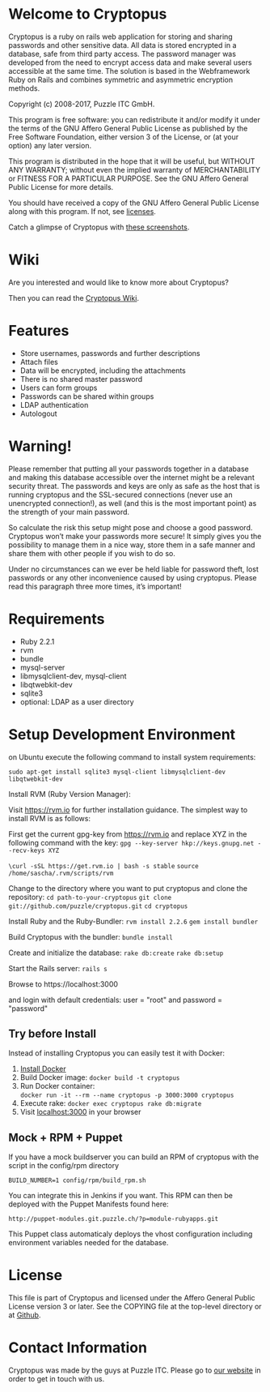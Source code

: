 Welcome to Cryptopus
====================

Cryptopus is a ruby on rails web application for storing and sharing
passwords and other sensitive data. All data is stored encrypted in a
database, safe from third party access. The password manager was
developed from the need to encrypt access data and make several users
accessible at the same time. The solution is based in the Webframework
Ruby on Rails and combines symmetric and asymmetric encryption methods.

Copyright (c) 2008-2017, Puzzle ITC GmbH.

This program is free software: you can redistribute it and/or modify it
under the terms of the GNU Affero General Public License as published by
the Free Software Foundation, either version 3 of the License, or (at
your option) any later version.

This program is distributed in the hope that it will be useful, but
WITHOUT ANY WARRANTY; without even the implied warranty of
MERCHANTABILITY or FITNESS FOR A PARTICULAR PURPOSE. See the GNU Affero
General Public License for more details.

You should have received a copy of the GNU Affero General Public License
along with this program. If not, see
[licenses](http://www.gnu.org/licenses/).

Catch a glimpse of Cryptopus with [these screenshots](https://github.com/puzzle/cryptopus/wiki/Screenshots).

Wiki
====

Are you interested and would like to know more about Cryptopus?

Then you can read the [Cryptopus Wiki](https://github.com/puzzle/cryptopus/wiki).

Features
========

-   Store usernames, passwords and further descriptions
-   Attach files
-   Data will be encrypted, including the attachments
-   There is no shared master password
-   Users can form groups
-   Passwords can be shared within groups
-   LDAP authentication
-   Autologout

Warning!
========

Please remember that putting all your passwords together in a database
and making this database accessible over the internet might be a
relevant security threat. The passwords and keys are only as safe as the
host that is running cryptopus and the SSL-secured connections (never
use an unencrypted connection!), as well (and this is the most important
point) as the strength of your main password.

So calculate the risk this setup might pose and choose a good password.
Cryptopus won’t make your passwords more secure! It simply gives you the
possibility to manage them in a nice way, store them in a safe manner
and share them with other people if you wish to do so.

Under no circumstances can we ever be held liable for password theft,
lost passwords or any other inconvenience caused by using cryptopus.
Please read this paragraph three more times, it’s important!

Requirements
============

-   Ruby 2.2.1
-   rvm
-   bundle
-   mysql-server
-   libmysqlclient-dev, mysql-client
-   libqtwebkit-dev
-   sqlite3
-   optional: LDAP as a user directory

Setup Development Environment
=============================

on Ubuntu execute the following command to install system requirements:  

`sudo apt-get install sqlite3 mysql-client libmysqlclient-dev libqtwebkit-dev`


Install RVM (Ruby Version Manager):

Visit https://rvm.io for further installation guidance. The simplest way to install RVM is as follows:

First get the current gpg-key from https://rvm.io and replace XYZ in the following command with the key:
`gpg --key-server hkp://keys.gnupg.net --recv-keys XYZ`

`\curl -sSL https://get.rvm.io | bash -s stable`
`source /home/sascha/.rvm/scripts/rvm`

Change to the directory where you want to put cryptopus and clone the repository:
`cd path-to-your-cryptopus`
`git clone git://github.com/puzzle/cryptopus.git`
`cd cryptopus`

Install Ruby and the Ruby-Bundler:
`rvm install 2.2.6`
`gem install bundler`

Build Cryptopus with the bundler:
`bundle install`

Create and initialize the database:
`rake db:create`
`rake db:setup`

Start the Rails server:
`rails s`

Browse to https://localhost:3000

and login with default credentials:
user = "root" and password = "password"



Try before Install
------------------

Instead of installing Cryptopus you can easily test it with Docker:

1. ​[Install Docker](https://docs.docker.com/engine/installation/ubuntulinux/)        
2. Build Docker image: `docker build -t cryptopus`  
3. Run Docker container:   
`docker run -it --rm --name cryptopus -p 3000:3000 cryptopus`  
4. Execute rake: `docker exec cryptopus rake db:migrate`    
5. Visit [localhost:3000](http://localhost:3000) in your browser  


Mock + RPM + Puppet
-------------------

If you have a mock buildserver you can build an RPM of cryptopus with
the script in the config/rpm directory

`BUILD_NUMBER=1 config/rpm/build_rpm.sh`

You can integrate this in Jenkins if you want. This RPM can then be
deployed with the Puppet Manifests found here:

`http://puppet-modules.git.puzzle.ch/?p=module-rubyapps.git`

This Puppet class automaticaly deploys the vhost configuration including
environment variables needed for the database.

License
=======

This file is part of Cryptopus
and licensed under the Affero General Public License version 3 or later.
See the COPYING file at the top-level directory or at
[Github](https://github.com/puzzle/cryptopus).

Contact Information
===================

Cryptopus was made by the guys at Puzzle ITC. Please go to
[our website](http://www.puzzle.ch/) in order to get in touch
with us.
